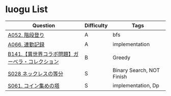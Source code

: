 # luogu List

| Question | Difficulty | Tags |
|---|---|---|
| [A052. 階段登り](./paizajp/A052.%20階段登り.md) | A | bfs |
| [A066. 連勤記録](./paizajp/A066.%20連勤記録.md) | A | implementation |
| [B141.【異世界コラボ問題】ガーベラ・コレクション](./paizajp/B141.【異世界コラボ問題】ガーベラ・コレクション.md) | B | Greedy |
| [S028 ネックレスの等分](./paizajp/S028%20ネックレスの等分.md) | S | Binary Search, NOT Finish |
| [S061. コイン集めの塔](./paizajp/S061.%20コイン集めの塔.md) | S | implementation, Dp |

